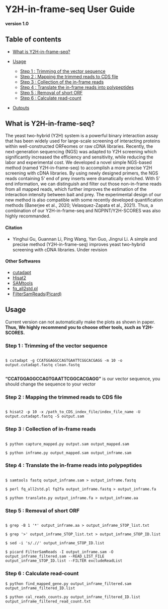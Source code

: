 # Y2H-in-frame-seq User Guide
#### version 1.0

## Table of contents
- [What is Y2H-in-frame-seq?](#What-is-Y2H-in-frame-seq)

- [Usage](#Usage)
  + [Step 1 : Trimming of the vector sequence](#trimming-of-the-vector-sequence)
  + [Step 2 : Mapping the trimmed reads to CDS file](#mapping-the-trimmed-reads-to-CDS-file)
  + [Step 3 : Collection of the in-frame reads](#collection-of-the-in-frame-reads)
  + [Step 4 : Translate the in-frame reads into polypeptides](#translate-the-in-frame-reads-into-polypeptides])
  + [Step 5 : Removal of short ORF](#removal-of-short-ORF)
  + [Step 6 : Calculate read-count](#calculate-read-count)


- [Outputs](#Outputs)

## What is Y2H-in-frame-seq?

The yeast two-hybrid (Y2H) system is a powerful binary interaction assay that has been widely used for large-scale screening of interacting proteins within well-constructed ORFeomes or raw cDNA libraries. Recently, the next-generation sequencing (NGS) was adapted to Y2H screening which significantly increased the efficiency and sensitivity, while reducing the labor and experimental cost. We developed a novel simple NGS-based method (named Y2H-in-frame-seq) to accomplish a more precise Y2H screening with cDNA libraries. By using newly designed primers, the NGS reads containing 5’ end of prey inserts were dramatically enriched. With 5’ end information, we can distinguish and filter out those non-in-frame reads from all mapped reads, which further improves the estimation of the interaction intensity between bait and prey. The experimental design of our new method is also compatible with some recently developed quantification methods (Banerjee et al., 2020; Velasquez-Zapata et al., 2021). Thus, a combination of our Y2H-in-frame-seq and NGPINT/Y2H-SCORES was also highly recommanded.

#### Citation
- Yinghui Gu, Guannan Li, Ping Wang, Yan Guo, Jingrui Li. A simple and precise method (Y2H-in-frame-seq) improves yeast two-hybrid screening with cDNA libraries. Under revision

#### Other Softwares 
- [cutadapt](https://cutadapt.readthedocs.io/en/stable/)
- [Hisat2](http://daehwankimlab.github.io/hisat2/)
- [SAMtools](http://samtools.sourceforge.net/)
- [fq_all2std.pl](https://github.com/josephhughes/Sequence-manipulation/blob/master/fq_all2std.pl)
- [FilterSamReads(Picard)](https://gatk.broadinstitute.org/hc/en-us/articles/360036882611-FilterSamReads-Picard-)


## Usage

Current version can not automatically make the plots as shown in paper.
**Thus, We highly recommend you to choose other tools, such as Y2H-SCORES.**

### Step 1 : Trimming of the vector sequence
```

$ cutadapt -g CCATGGAGGCCAGTGAATTCGGCACGAGG -m 10 -o output.cutadapt.fastq clean.fastq
       
```

**“CCATGGAGGCCAGTGAATTCGGCACGAGG”** is our vector sequence, you should change the sequence to your vector 


### Step 2 : Mapping the trimmed reads to CDS file
```

$ hisat2 -p 10 -x /path_to_CDS_index_file/index_file_name -U output.cutadapt.fastq -S output.sam

```

### Step 3 : Collection of in-frame reads
```

$ python capture_mapped.py output.sam output_mapped.sam

$ python inframe.py output_mapped.sam output_inframe.sam

```

### Step 4 : Translate the in-frame reads into polypeptides
```

$ samtools fastq output_inframe.sam > output_inframe.fastq

$ perl fq_all2std.pl fq2fa output_inframe.fastq > output_inframe.fa

$ python translate.py output_inframe.fa > output_inframe.aa

```

### Step 5 : Removal of short ORF

```

$ grep -B 1 '*' output_inframe.aa > output_inframe_STOP_list.txt

$ grep '>' output_inframe_STOP_list.txt > output_inframe_STOP_ID.list

$ sed -i 's/.//' output_inframe_STOP_ID.list

$ picard FilterSamReads -I output_inframe.sam -O output_inframe_filtered.sam --READ_LIST_FILE output_inframe_STOP_ID.list --FILTER excludeReadList

```
### Step 6 : Calculate read-count

```
$ python find_mapped_gene.py output_inframe_filtered.sam output_inframe_filtered_ID.list

$ python cal_reads_counts.py output_inframe_filtered_ID.list output_inframe_filtered_read_count.txt

```


